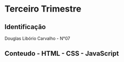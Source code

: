 # Terceiro Trimestre

## Identificação
Douglas Libório Carvalho - N°07

## Conteudo - HTML - CSS - JavaScript
